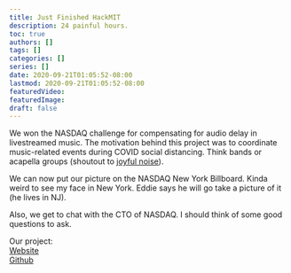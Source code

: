 ```yaml
---
title: Just Finished HackMIT
description: 24 painful hours.
toc: true
authors: []
tags: []
categories: []
series: []
date: 2020-09-21T01:05:52-08:00
lastmod: 2020-09-21T01:05:52-08:00
featuredVideo:
featuredImage:
draft: false
---
```


We won the NASDAQ challenge for compensating for audio delay in livestreamed music. The motivation behind this project was to coordinate music-related events during COVID social distancing. Think bands or acapella groups (shoutout to [joyful noise](https://cmujoyfulnoise.com/)).

We can now put our picture on the NASDAQ New York Billboard. Kinda weird to see my face in New York. Eddie says he will go take a picture of it (he lives in NJ).

Also, we get to chat with the CTO of NASDAQ. I should think of some good questions to ask.

Our project:  
[Website](http://rhythmic.live)  
[Github](https://github.com/rhythmic-live)